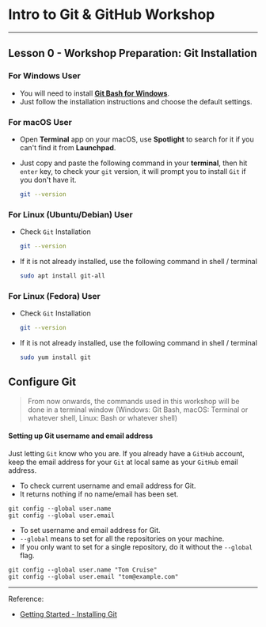 # Intro to Git & GitHub Workshop
---
## Lesson 0 - Workshop Preparation: Git Installation

### For Windows User

- You will need to install [**Git Bash for Windows**](https://git-scm.com/download/win).
- Just follow the installation instructions and choose the default settings.

### For macOS User

- Open **Terminal** app on your macOS, use **Spotlight** to search for it if you can't find it from **Launchpad**.
- Just copy and paste the following command in your **terminal**, then hit `enter` key, to check your `git` version, it will prompt you to install `Git` if you don't have it.

    ```bash
    git --version
    ```

### For Linux (Ubuntu/Debian) User

- Check `Git` Installation
    ```bash
    git --version
    ```
- If it is not already installed, use the following command in shell / terminal
    ```bash
    sudo apt install git-all
    ```

### For Linux (Fedora) User

- Check `Git` Installation
    ```bash
    git --version
    ```
- If it is not already installed, use the following command in shell / terminal
    ```bash
    sudo yum install git
    ```


## Configure Git

>From now onwards, the commands used in this workshop will be done in a terminal window (Windows: Git Bash, macOS: Terminal or whatever shell, Linux: Bash or whatever shell)

#### Setting up Git username and email address
Just letting `Git` know who you are. If you already have a `GitHub` account, keep the email address for your `Git` at local same as your `GitHub` email address.

- To check current username and email address for Git.
- It returns nothing if no name/email has been set.

```
git config --global user.name
git config --global user.email

```

- To set username and email address for Git.
- `--global` means to set for all the repositories on your machine.
- If you only want to set for a single repository, do it without the `--global` flag.

```
git config --global user.name "Tom Cruise"
git config --global user.email "tom@example.com"

```

---

Reference:
 - [Getting Started - Installing Git](https://git-scm.com/book/en/v2/Getting-Started-Installing-Git)
